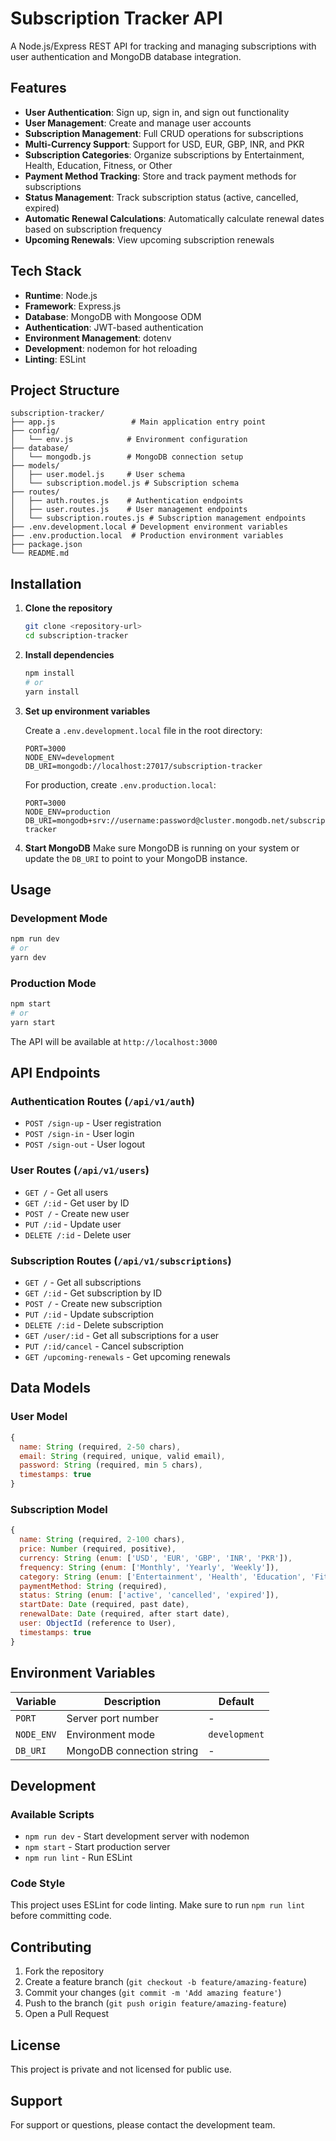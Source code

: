 # Subscription Tracker API

A Node.js/Express REST API for tracking and managing subscriptions with user authentication and MongoDB database integration.

## Features

- **User Authentication**: Sign up, sign in, and sign out functionality
- **User Management**: Create and manage user accounts
- **Subscription Management**: Full CRUD operations for subscriptions
- **Multi-Currency Support**: Support for USD, EUR, GBP, INR, and PKR
- **Subscription Categories**: Organize subscriptions by Entertainment, Health, Education, Fitness, or Other
- **Payment Method Tracking**: Store and track payment methods for subscriptions
- **Status Management**: Track subscription status (active, cancelled, expired)
- **Automatic Renewal Calculations**: Automatically calculate renewal dates based on subscription frequency
- **Upcoming Renewals**: View upcoming subscription renewals

## Tech Stack

- **Runtime**: Node.js
- **Framework**: Express.js
- **Database**: MongoDB with Mongoose ODM
- **Authentication**: JWT-based authentication
- **Environment Management**: dotenv
- **Development**: nodemon for hot reloading
- **Linting**: ESLint

## Project Structure

```
subscription-tracker/
├── app.js                 # Main application entry point
├── config/
│   └── env.js            # Environment configuration
├── database/
│   └── mongodb.js        # MongoDB connection setup
├── models/
│   ├── user.model.js     # User schema
│   └── subscription.model.js # Subscription schema
├── routes/
│   ├── auth.routes.js    # Authentication endpoints
│   ├── user.routes.js    # User management endpoints
│   └── subscription.routes.js # Subscription management endpoints
├── .env.development.local # Development environment variables
├── .env.production.local  # Production environment variables
├── package.json
└── README.md
```

## Installation

1. **Clone the repository**
   ```bash
   git clone <repository-url>
   cd subscription-tracker
   ```

2. **Install dependencies**
   ```bash
   npm install
   # or
   yarn install
   ```

3. **Set up environment variables**

   Create a `.env.development.local` file in the root directory:
   ```env
   PORT=3000
   NODE_ENV=development
   DB_URI=mongodb://localhost:27017/subscription-tracker
   ```

   For production, create `.env.production.local`:
   ```env
   PORT=3000
   NODE_ENV=production
   DB_URI=mongodb+srv://username:password@cluster.mongodb.net/subscription-tracker
   ```

4. **Start MongoDB**
   Make sure MongoDB is running on your system or update the `DB_URI` to point to your MongoDB instance.

## Usage

### Development Mode
```bash
npm run dev
# or
yarn dev
```

### Production Mode
```bash
npm start
# or
yarn start
```

The API will be available at `http://localhost:3000`

## API Endpoints

### Authentication Routes (`/api/v1/auth`)
- `POST /sign-up` - User registration
- `POST /sign-in` - User login
- `POST /sign-out` - User logout

### User Routes (`/api/v1/users`)
- `GET /` - Get all users
- `GET /:id` - Get user by ID
- `POST /` - Create new user
- `PUT /:id` - Update user
- `DELETE /:id` - Delete user

### Subscription Routes (`/api/v1/subscriptions`)
- `GET /` - Get all subscriptions
- `GET /:id` - Get subscription by ID
- `POST /` - Create new subscription
- `PUT /:id` - Update subscription
- `DELETE /:id` - Delete subscription
- `GET /user/:id` - Get all subscriptions for a user
- `PUT /:id/cancel` - Cancel subscription
- `GET /upcoming-renewals` - Get upcoming renewals

## Data Models

### User Model
```javascript
{
  name: String (required, 2-50 chars),
  email: String (required, unique, valid email),
  password: String (required, min 5 chars),
  timestamps: true
}
```

### Subscription Model
```javascript
{
  name: String (required, 2-100 chars),
  price: Number (required, positive),
  currency: String (enum: ['USD', 'EUR', 'GBP', 'INR', 'PKR']),
  frequency: String (enum: ['Monthly', 'Yearly', 'Weekly']),
  category: String (enum: ['Entertainment', 'Health', 'Education', 'Fitness', 'Other']),
  paymentMethod: String (required),
  status: String (enum: ['active', 'cancelled', 'expired']),
  startDate: Date (required, past date),
  renewalDate: Date (required, after start date),
  user: ObjectId (reference to User),
  timestamps: true
}
```

## Environment Variables

| Variable | Description | Default |
|----------|-------------|---------|
| `PORT` | Server port number | - |
| `NODE_ENV` | Environment mode | `development` |
| `DB_URI` | MongoDB connection string | - |

## Development

### Available Scripts
- `npm run dev` - Start development server with nodemon
- `npm start` - Start production server
- `npm run lint` - Run ESLint

### Code Style
This project uses ESLint for code linting. Make sure to run `npm run lint` before committing code.

## Contributing

1. Fork the repository
2. Create a feature branch (`git checkout -b feature/amazing-feature`)
3. Commit your changes (`git commit -m 'Add amazing feature'`)
4. Push to the branch (`git push origin feature/amazing-feature`)
5. Open a Pull Request

## License

This project is private and not licensed for public use.

## Support

For support or questions, please contact the development team.
